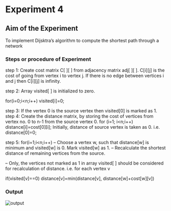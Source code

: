 # Experiment 4

## Aim of the Experiment
To implement Dijsktra’s algorithm to compute the shortest path through a network

### Steps or procedure of Experiment
step 1: Create cost matrix C[ ][ ] from adjacency matrix adj[ ][ ]. C[i][j] is the cost of going
from vertex i to vertex j. If there is no edge between vertices i and j then C[i][j] is
infinity.

step 2:  Array visited[ ] is initialized to zero.

 for(i=0;i<n;i++)
 visited[i]=0;

step 3: If the vertex 0 is the source vertex then visited[0] is marked as 1.
step 4: Create the distance matrix, by storing the cost of vertices from vertex no. 0 to n-1
from the source vertex 0.
 for (i=1; i<n;i++)
 distance[i]=cost[0][i];
 Initially, distance of source vertex is taken as 0. i.e. distance[0]=0;

step 5: for(i=1;i<n;i++)
 – Choose a vertex w, such that distance[w] is minimum and visited[w] is 0.
 Mark visited[w] as 1.
 – Recalculate the shortest distance of remaining vertices from the source.

 – Only, the vertices not marked as 1 in array visited[ ] should be considered for
 recalculation of distance. i.e. for each vertex v

 if(visited[v]==0)
 distance[v]=min(distance[v],
 distance[w]+cost[w][v])

### Output
![output]()
